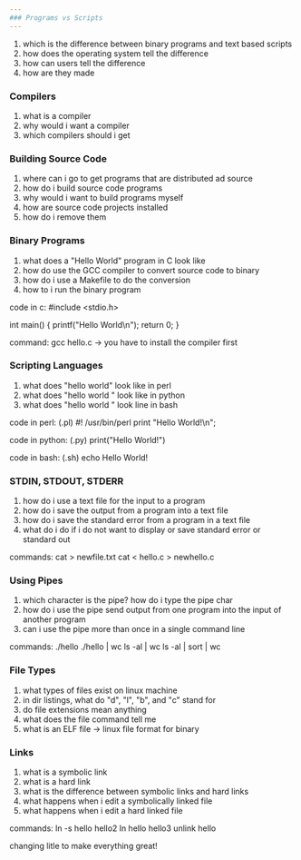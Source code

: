 ```yaml
---
### Programs vs Scripts
---
```


1. which is the difference between binary programs and text based scripts
2. how does the operating system tell the difference
3. how can users tell the difference
4. how are they made

### Compilers

1. what is a compiler
2. why would i want a compiler
3. which compilers should i get

### Building Source Code

1. where can i go to get programs that are distributed ad source
2. how do i build source code programs
3. why would i want to build programs myself
4. how are source code projects installed
5. how do i remove them

### Binary Programs

1. what does a "Hello World" program in C look like
2. how do use the GCC compiler to convert source code to binary
3. how do i use a Makefile to do the conversion
4. how to i run the binary program

code in c:
#include <stdio.h>

int main() {
printf("Hello World\n");
return 0;
}

command: gcc hello.c
-> you have to install the compiler first

### Scripting Languages

1. what does "hello world" look like in perl
2. what does "hello world " look like in python
3. what does "hello world " look line in bash

code in perl: (.pl)
#! /usr/bin/perl
print "Hello World!\n";

code in python: (.py)
print("Hello World!")

code in bash: (.sh)
echo Hello World!

### STDIN, STDOUT, STDERR

1. how do i use a text file for the input to a program
2. how do i save the output from a program into a text file
3. how do i save the standard error from a program in a text file
4. what do i do if i do not want to display or save standard error or standard out

commands:
cat > newfile.txt
cat < hello.c > newhello.c

### Using Pipes

1. which character is the pipe? how do i type the pipe char
2. how do i use the pipe send output from one program into the input of another program
3. can i use the pipe more than once in a single command line

commands:
./hello
./hello | wc
ls -al | wc
ls -al | sort | wc

### File Types

1. what types of files exist on linux machine
2. in dir listings, what do "d", "l", "b", and "c" stand for
3. do file extensions mean anything
4. what does the file command tell me
5. what is an ELF file -> linux file format for binary

### Links

1. what is a symbolic link
2. what is a hard link
3. what is the difference between symbolic links and hard links
4. what happens when i edit a symbolically linked file
5. what happens when i edit a hard linked file

commands:
ln -s hello hello2
ln hello hello3
unlink hello

changing litle to make everything great!